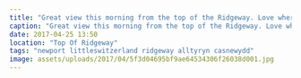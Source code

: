 ```yaml
---
title: "Great view this morning from the top of the Ridgeway. Love where I live"
caption: "Great view this morning from the top of the Ridgeway. Love where I live"
date: 2017-04-25 13:50
location: "Top Of Ridgeway"
tags: "newport littleswitzerland ridgeway alltyryn casnewydd"
image: assets/uploads/2017/04/5f3d04695bf9ae64534306f26038d001.jpg
---
```

